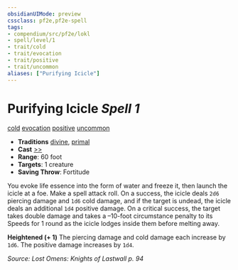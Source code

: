 ```yaml
---
obsidianUIMode: preview
cssclass: pf2e,pf2e-spell
tags:
- compendium/src/pf2e/lokl
- spell/level/1
- trait/cold
- trait/evocation
- trait/positive
- trait/uncommon
aliases: ["Purifying Icicle"]
---
```

# Purifying Icicle *Spell 1*   
[cold](cold.md "Cold Energy & Element Trait")  [evocation](evocation.md "Evocation School Trait")  [positive](positive.md "Positive Energy & Element Trait")  [uncommon](uncommon.md "Uncommon Rarity Trait")  

- **Traditions** [divine](divine.md "Divine Tradition Trait"), [primal](primal.md "Primal Tradition Trait")
- **Cast** [>>](chapter-9-playing-the-game.md#Actions "Two-Action") 
- **Range**: 60 foot
- **Targets**: 1 creature
- **Saving Throw**: Fortitude

You evoke life essence into the form of water and freeze it, then launch the icicle at a foe. Make a spell attack roll. On a success, the icicle deals `2d6` piercing damage and `1d6` cold damage, and if the target is undead, the icicle deals an additional `1d4` positive damage. On a critical success, the target takes double damage and takes a –10-foot circumstance penalty to its Speeds for 1 round as the icicle lodges inside them before melting away.

**Heightened (+ 1)** The piercing damage and cold damage each increase by `1d6`. The positive damage increases by `1d4`.

*Source: Lost Omens: Knights of Lastwall p. 94*